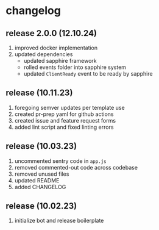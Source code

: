 # changelog

## release 2.0.0 (12.10.24)
1. improved docker implementation
2. updated dependencies
    - updated sapphire framework
    - rolled events folder into sapphire system
    - updated `ClientReady` event to be ready by sapphire

## release (10.11.23)
1. foregoing semver updates per template use
2. created pr-prep yaml for github actions
3. created issue and feature request forms
4. added lint script and fixed linting errors

## release (10.03.23)
1. uncommented sentry code in `app.js`
2. removed commented-out code across codebase
3. removed unused files
4. updated README
5. added CHANGELOG

## release (10.02.23)
1. initialize bot and release boilerplate